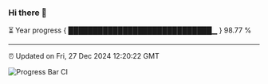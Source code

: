### Hi there 👋

⏳ Year progress { █████████████████████████████▁ } 98.77 %

---

⏰ Updated on Fri, 27 Dec 2024 12:20:22 GMT

![Progress Bar CI](https://github.com/code-lakshay/GitHub-Actions-Demo/workflows/Progress%20Bar%20CI/badge.svg)
